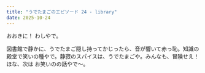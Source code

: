 ```yaml
---
title: "うでたまごのエピソード 24 - library"
date: 2025-10-24
---
```


おおきに！ わしやで。

図書館で静かに、うでたまご隠し持ってかじったら、音が響いて赤っ恥。知識の殿堂で笑いの種やで。静寂のスパイスは、うでたまごや。みんなも、冒険せえ！ ほな、次は お笑いのの話やで～。
